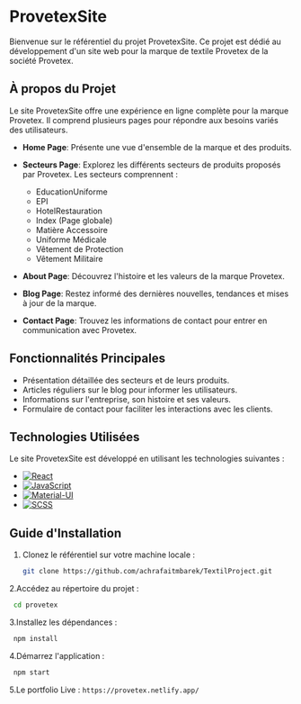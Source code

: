 # ProvetexSite

Bienvenue sur le référentiel du projet ProvetexSite. Ce projet est dédié au développement d'un site web pour la marque de textile Provetex de la société Provetex.

## À propos du Projet

Le site ProvetexSite offre une expérience en ligne complète pour la marque Provetex. Il comprend plusieurs pages pour répondre aux besoins variés des utilisateurs.

- **Home Page**: Présente une vue d'ensemble de la marque et des produits.

- **Secteurs Page**: Explorez les différents secteurs de produits proposés par Provetex. Les secteurs comprennent :
  - EducationUniforme
  - EPI
  - HotelRestauration
  - Index (Page globale)
  - Matière Accessoire
  - Uniforme Médicale
  - Vêtement de Protection
  - Vêtement Militaire

- **About Page**: Découvrez l'histoire et les valeurs de la marque Provetex.

- **Blog Page**: Restez informé des dernières nouvelles, tendances et mises à jour de la marque.

- **Contact Page**: Trouvez les informations de contact pour entrer en communication avec Provetex.

## Fonctionnalités Principales

- Présentation détaillée des secteurs et de leurs produits.
- Articles réguliers sur le blog pour informer les utilisateurs.
- Informations sur l'entreprise, son histoire et ses valeurs.
- Formulaire de contact pour faciliter les interactions avec les clients.

## Technologies Utilisées

Le site ProvetexSite est développé en utilisant les technologies suivantes :

- [![React](https://img.shields.io/badge/React-61DAFB?style=for-the-badge&logo=react&logoColor=white)](https://reactjs.org/)
- [![JavaScript](https://img.shields.io/badge/JavaScript-F7DF1E?style=for-the-badge&logo=javascript&logoColor=black)](https://developer.mozilla.org/en-US/docs/Web/JavaScript)
- [![Material-UI](https://img.shields.io/badge/Material--UI-0081CB?style=for-the-badge&logo=material-ui&logoColor=white)](https://material-ui.com/)
- [![SCSS](https://img.shields.io/badge/SCSS-CC6699?style=for-the-badge&logo=sass&logoColor=white)](https://sass-lang.com/)


## Guide d'Installation

1. Clonez le référentiel sur votre machine locale :
   ```bash
   git clone https://github.com/achrafaitmbarek/TextilProject.git

2.Accédez au répertoire du projet :
  ```bash
   cd provetex 
```
3.Installez les dépendances :
  ```bash
   npm install
```
4.Démarrez l'application :
  ```bash 
   npm start
```
5.Le portfolio Live : `https://provetex.netlify.app/`